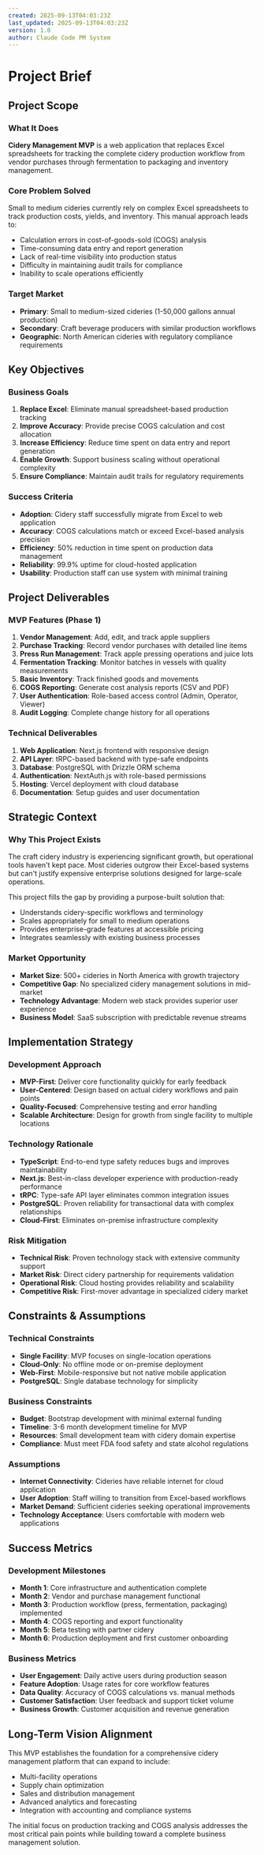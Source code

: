 ```yaml
---
created: 2025-09-13T04:03:23Z
last_updated: 2025-09-13T04:03:23Z
version: 1.0
author: Claude Code PM System
---
```


# Project Brief

## Project Scope

### What It Does
**Cidery Management MVP** is a web application that replaces Excel spreadsheets for tracking the complete cidery production workflow from vendor purchases through fermentation to packaging and inventory management.

### Core Problem Solved
Small to medium cideries currently rely on complex Excel spreadsheets to track production costs, yields, and inventory. This manual approach leads to:
- Calculation errors in cost-of-goods-sold (COGS) analysis
- Time-consuming data entry and report generation
- Lack of real-time visibility into production status
- Difficulty in maintaining audit trails for compliance
- Inability to scale operations efficiently

### Target Market
- **Primary**: Small to medium-sized cideries (1-50,000 gallons annual production)
- **Secondary**: Craft beverage producers with similar production workflows
- **Geographic**: North American cideries with regulatory compliance requirements

## Key Objectives

### Business Goals
1. **Replace Excel**: Eliminate manual spreadsheet-based production tracking
2. **Improve Accuracy**: Provide precise COGS calculation and cost allocation
3. **Increase Efficiency**: Reduce time spent on data entry and report generation
4. **Enable Growth**: Support business scaling without operational complexity
5. **Ensure Compliance**: Maintain audit trails for regulatory requirements

### Success Criteria
- **Adoption**: Cidery staff successfully migrate from Excel to web application
- **Accuracy**: COGS calculations match or exceed Excel-based analysis precision
- **Efficiency**: 50% reduction in time spent on production data management
- **Reliability**: 99.9% uptime for cloud-hosted application
- **Usability**: Production staff can use system with minimal training

## Project Deliverables

### MVP Features (Phase 1)
1. **Vendor Management**: Add, edit, and track apple suppliers
2. **Purchase Tracking**: Record vendor purchases with detailed line items
3. **Press Run Management**: Track apple pressing operations and juice lots
4. **Fermentation Tracking**: Monitor batches in vessels with quality measurements
5. **Basic Inventory**: Track finished goods and movements
6. **COGS Reporting**: Generate cost analysis reports (CSV and PDF)
7. **User Authentication**: Role-based access control (Admin, Operator, Viewer)
8. **Audit Logging**: Complete change history for all operations

### Technical Deliverables
1. **Web Application**: Next.js frontend with responsive design
2. **API Layer**: tRPC-based backend with type-safe endpoints
3. **Database**: PostgreSQL with Drizzle ORM schema
4. **Authentication**: NextAuth.js with role-based permissions
5. **Hosting**: Vercel deployment with cloud database
6. **Documentation**: Setup guides and user documentation

## Strategic Context

### Why This Project Exists
The craft cidery industry is experiencing significant growth, but operational tools haven't kept pace. Most cideries outgrow their Excel-based systems but can't justify expensive enterprise solutions designed for large-scale operations.

This project fills the gap by providing a purpose-built solution that:
- Understands cidery-specific workflows and terminology
- Scales appropriately for small to medium operations
- Provides enterprise-grade features at accessible pricing
- Integrates seamlessly with existing business processes

### Market Opportunity
- **Market Size**: 500+ cideries in North America with growth trajectory
- **Competitive Gap**: No specialized cidery management solutions in mid-market
- **Technology Advantage**: Modern web stack provides superior user experience
- **Business Model**: SaaS subscription with predictable revenue streams

## Implementation Strategy

### Development Approach
- **MVP-First**: Deliver core functionality quickly for early feedback
- **User-Centered**: Design based on actual cidery workflows and pain points
- **Quality-Focused**: Comprehensive testing and error handling
- **Scalable Architecture**: Design for growth from single facility to multiple locations

### Technology Rationale
- **TypeScript**: End-to-end type safety reduces bugs and improves maintainability
- **Next.js**: Best-in-class developer experience with production-ready performance
- **tRPC**: Type-safe API layer eliminates common integration issues
- **PostgreSQL**: Proven reliability for transactional data with complex relationships
- **Cloud-First**: Eliminates on-premise infrastructure complexity

### Risk Mitigation
- **Technical Risk**: Proven technology stack with extensive community support
- **Market Risk**: Direct cidery partnership for requirements validation
- **Operational Risk**: Cloud hosting provides reliability and scalability
- **Competitive Risk**: First-mover advantage in specialized cidery market

## Constraints & Assumptions

### Technical Constraints
- **Single Facility**: MVP focuses on single-location operations
- **Cloud-Only**: No offline mode or on-premise deployment
- **Web-First**: Mobile-responsive but not native mobile application
- **PostgreSQL**: Single database technology for simplicity

### Business Constraints
- **Budget**: Bootstrap development with minimal external funding
- **Timeline**: 3-6 month development timeline for MVP
- **Resources**: Small development team with cidery domain expertise
- **Compliance**: Must meet FDA food safety and state alcohol regulations

### Assumptions
- **Internet Connectivity**: Cideries have reliable internet for cloud application
- **User Adoption**: Staff willing to transition from Excel-based workflows
- **Market Demand**: Sufficient cideries seeking operational improvements
- **Technology Acceptance**: Users comfortable with modern web applications

## Success Metrics

### Development Milestones
- **Month 1**: Core infrastructure and authentication complete
- **Month 2**: Vendor and purchase management functional
- **Month 3**: Production workflow (press, fermentation, packaging) implemented
- **Month 4**: COGS reporting and export functionality
- **Month 5**: Beta testing with partner cidery
- **Month 6**: Production deployment and first customer onboarding

### Business Metrics
- **User Engagement**: Daily active users during production season
- **Feature Adoption**: Usage rates for core workflow features
- **Data Quality**: Accuracy of COGS calculations vs. manual methods
- **Customer Satisfaction**: User feedback and support ticket volume
- **Business Growth**: Customer acquisition and revenue generation

## Long-Term Vision Alignment
This MVP establishes the foundation for a comprehensive cidery management platform that can expand to include:
- Multi-facility operations
- Supply chain optimization
- Sales and distribution management
- Advanced analytics and forecasting
- Integration with accounting and compliance systems

The initial focus on production tracking and COGS analysis addresses the most critical pain points while building toward a complete business management solution.